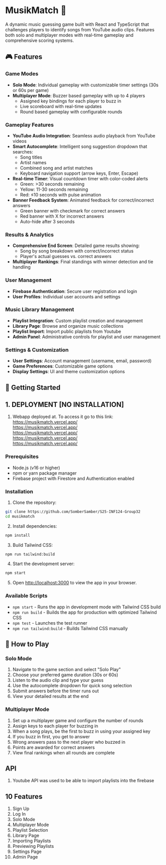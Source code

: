 # MusikMatch 🎵

A dynamic music guessing game built with React and TypeScript that challenges players to identify songs from YouTube audio clips. Features both solo and multiplayer modes with real-time gameplay and comprehensive scoring systems.

## 🎮 Features

### Game Modes
- **Solo Mode**: Individual gameplay with customizable timer settings (30s or 60s per game)
- **Multiplayer Mode**: Buzzer based  gameplay with up to 4 players
  - Assigned key bindings for each player to buzz in
  - Live scoreboard with real-time updates
  - Round based gameplay with configurable rounds

### Gameplay Features
- **YouTube Audio Integration**: Seamless audio playback from YouTube videos
- **Smart Autocomplete**: Intelligent song suggestion dropdown that searches:
  - Song titles
  - Artist names
  - Combined song and artist matches
  - Keyboard navigation support (arrow keys, Enter, Escape)
- **Real-time Timer**: Visual countdown timer with color-coded alerts
  - Green: >30 seconds remaining
  - Yellow: 11-30 seconds remaining  
  - Red: ≤10 seconds with pulse animation
- **Banner Feedback System**: Animated feedback for correct/incorrect answers
  - Green banner with checkmark for correct answers
  - Red banner with X for incorrect answers
  - Auto-hide after 3 seconds

### Results & Analytics
- **Comprehensive End Screen**: Detailed game results showing:
  - Song by song breakdown with correct/incorrect status
  - Player's actual guesses vs. correct answers
- **Multiplayer Rankings**: Final standings with winner detection and tie handling

### User Management
- **Firebase Authentication**: Secure user registration and login
- **User Profiles**: Individual user accounts and settings

### Music Library Management
- **Playlist Integration**: Custom playlist creation and management
- **Library Page**: Browse and organize music collections
- **Playlist Import**: Import public playlists from Youtube
- **Admin Panel**: Administrative controls for playlist and user management

### Settings & Customization
- **User Settings**: Account management (username, email, password)
- **Game Preferences**: Customizable game options
- **Display Settings**: UI and theme customization options


## 🚀 Getting Started



## 1. DEPLOYMENT [NO INSTALLATION]
1. Webapp deployed at. To access it go to this link: \
   https://musikmatch.vercel.app/ \
   https://musikmatch.vercel.app/ \
   https://musikmatch.vercel.app/ \
   https://musikmatch.vercel.app/ \
   https://musikmatch.vercel.app/ 
   

### Prerequisites
- Node.js (v16 or higher)
- npm or yarn package manager
- Firebase project with Firestore and Authentication enabled

### Installation

1. Clone the repository:
```bash
git clone https://github.com/SomberSamber/S25-INF124-Group32
cd musikmatch
```

2. Install dependencies:
```bash
npm install
```

3. Build Tailwind CSS:
```bash
npm run tailwind:build
```

4. Start the development server:
```bash
npm start
```

5. Open [http://localhost:3000](http://localhost:3000) to view the app in your browser.

### Available Scripts

- `npm start` - Runs the app in development mode with Tailwind CSS build
- `npm run build` - Builds the app for production with optimized Tailwind CSS
- `npm test` - Launches the test runner
- `npm run tailwind:build` - Builds Tailwind CSS manually

## 🎯 How to Play

### Solo Mode
1. Navigate to the game section and select "Solo Play"
2. Choose your preferred game duration (30s or 60s)
3. Listen to the audio clip and type your guess
4. Use the autocomplete dropdown for quick song selection
5. Submit answers before the timer runs out
6. View your detailed results at the end

### Multiplayer Mode
1. Set up a multiplayer game and configure the number of rounds
2. Assign keys to each player for buzzing in
3. When a song plays, be the first to buzz in using your assigned key
4. If you buzz in first, you get to answer
5. Wrong answers pass to the next player who buzzed in
6. Points are awarded for correct answers
7. View final rankings when all rounds are complete

## API 
 1. Youtube API was used to be able to import playlists into the firebase

## 10 Features
 1. Sign Up
 2. Log In
 3. Solo Mode
 4. Multiplayer Mode
 5. Playlist Selection
 6. Library Page
 7. Importing Playlists
 8. Previewing Playlists
 9. Settings Page
10. Admin Page

